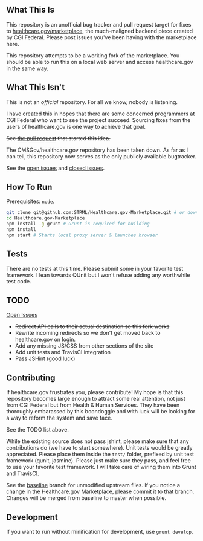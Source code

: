 What This Is
------------

This repository is an unofficial bug tracker and pull request target for fixes
to [healthcare.gov/marketplace](https://healthcare.gov/marketplace/global/en_US/registration),
the much-maligned backend piece created by CGI Federal. Please post issues you've been having
with the marketplace here.

This repository attempts to be a working fork of the marketplace. You should be able to run this
on a local web server and access healthcare.gov in the same way.


What This Isn't
---------------

This is not an *official* repository. For all we know, nobody is listening.

I have created this in hopes that there are some concerned programmers at CGI Federal who want to see
the project succeed. Sourcing fixes from the users of healthcare.gov is one way to achieve that goal.

~~See [the pull request](https://github.com/CMSgov/healthcare.gov/pull/31) that started this idea.~~

The CMSGov/healthcare.gov repository has been taken down. As far as I can tell, this repository now 
serves as the only publicly available bugtracker.

See the [open issues](https://github.com/STRML/Healthcare.gov-Marketplace/issues) and 
[closed issues](https://github.com/STRML/Healthcare.gov-Marketplace/issues?page=1&state=closed).


How To Run
----------

Prerequisites: `node`.

```bash
git clone git@github.com:STRML/Healthcare.gov-Marketplace.git # or download ZIP
cd Healthcare.gov-Marketplace
npm install -g grunt # Grunt is required for building
npm install
npm start # Starts local proxy server & launches browser
```

Tests
-----

There are no tests at this time. Please submit some in your favorite test framework. I lean towards QUnit but 
I won't refuse adding any worthwhile test code.


TODO
----

[Open Issues](https://github.com/STRML/Healthcare.gov-Marketplace/issues)
* ~~Redirect API calls to their actual destination so this fork works~~
* Rewrite incoming redirects so we don't get moved back to healthcare.gov on login.
* Add any missing JS/CSS from other sections of the site
* Add unit tests and TravisCI integration
* Pass JSHint (good luck)


Contributing
------------

If healthcare.gov frustrates you, please contribute! My hope is that this repository becomes large enough
to attract some real attention, not just from CGI Federal but from Health & Human Services. They have been thoroughly
embarassed by this boondoggle and with luck will be looking for a way to reform the system and save face.

See the TODO list above.

While the existing source does not pass jshint, please make sure that any contributions do (we have to start somewhere).
Unit tests would be greatly appreciated. Please place them inside the `test/` folder, prefixed by unit test framework
(qunit, jasmine). Please just make sure they pass, and feel free to use your favorite test framework. I will take care
of wiring them into Grunt and TravisCI.

See the [baseline](https://github.com/STRML/Healthcare.gov-Marketplace/tree/baseline) branch for unmodified
upstream files. If you notice a change in the Healthcare.gov Marketplace, please commit it to that branch. Changes
will be merged from baseline to master when possible.

Development
-----------

If you want to run without minification for development, use `grunt develop`.
